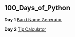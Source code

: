 ## 100_Days_of_Python

**Day 1** [Band Name Generator](https://replit.com/@dagute/band-name-generator-start#main.py)

**Day 2** [Tip Calculator](https://replit.com/@dagute/tip-calculator-start#main.py)
